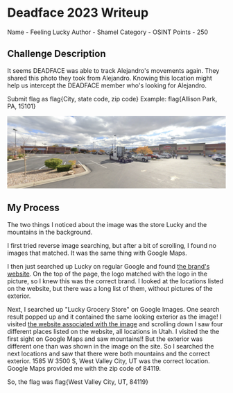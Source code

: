 # Deadface 2023 Writeup
Name - Feeling Lucky
Author - Shamel
Category - OSINT
Points - 250

## Challenge Description

It seems DEADFACE was able to track Alejandro's movements again. They shared this photo they took from Alejandro. Knowing this location might help us intercept the DEADFACE member who's looking for Alejandro.

Submit flag as flag{City, state code, zip code}
Example: flag{Allison Park, PA, 15101}

![Wide shot of a Lucky's supermarket parking lot, with mountains in the background](https://github.com/savannahalanis/ctf-writeups/blob/main/deadface-2023/feeling-lucky.png)

## My Process

The two things I noticed about the image was the store Lucky and the mountains in the background.

I first tried reverse image searching, but after a bit of scrolling, I found no images that matched. It was the same thing with Google Maps.

I then just searched up Lucky on regular Google and found [the brand's website](https://luckysupermarkets.com/). On the top of the page, the logo matched with the logo in the picture, so I knew this was the correct brand. I looked at the locations listed on the website, but there was a long list of them, without pictures of the exterior.

Next, I searched up "Lucky Grocery Store" on Google Images. One search result popped up and it contained the same looking exterior as the image! I visited [the website associated with the image](https://www.luckylowprices.com/lucky-low-prices.html) and scrolling down I saw four different places listed on the website, all locations in Utah. I visited the the first sight on Google Maps and saw mountains!! But the exterior was different one than was shown in the image on the site. So I searched the next locations and saw that there were both mountains and the correct exterior. 1585 W 3500 S, West Valley City, UT was the correct location. Google Maps provided me with the zip code of 84119.

So, the flag was
flag{West Valley City, UT, 84119}
